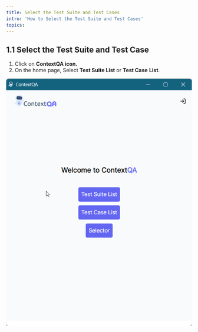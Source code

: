 ```yaml
---
title: Select the Test Suite and Test Cases
intro: 'How to Select the Test Suite and Test Cases'
topics:
---
```


## <a name="_fd85jzqzcbkj"></a>**1.1 Select the Test Suite and Test Case**

1. Click on **ContextQA icon.**
2. On the home page, Select **Test Suite List** or **Test Case** **List**.

![](imgss/home-page.png)

